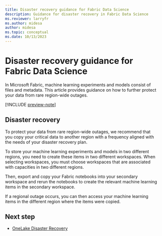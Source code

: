 ```yaml
---
title: Disaster recovery guidance for Fabric Data Science
description: Guidance for disaster recovery in Fabric Data Science
ms.reviewer: larryfr
ms.author: midesa
author: midesa 
ms.topic: conceptual
ms.date: 10/13/2023
---
```


# Disaster recovery guidance for Fabric Data Science

In Microsoft Fabric, machine learning experiments and models consist of files and metadata. This article provides guidance on how to further protect your data from rare region-wide outages.

[!INCLUDE [preview-note](../includes/preview-note.md)]

## Disaster recovery

To protect your data from rare region-wide outages, we recommend that you copy your critical data to another region with a frequency aligned with the needs of your disaster recovery plan.

To store your machine learning experiments and models in two different regions, you need to create these items in two different workspaces. When selecting workspaces, you must choose workspaces that are associated with capacities in two different regions.

Then, export and copy your Fabric notebooks into your secondary workspace and rerun the notebooks to create the relevant machine learning items in the secondary workspace.

If a regional outage occurs, you can then access your machine learning items in the different region where the items were copied.

## Next step

- [OneLake Disaster Recovery](../onelake/onelake-disaster-recovery.md)